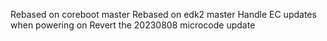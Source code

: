 Rebased on coreboot master
Rebased on edk2 master
Handle EC updates when powering on
Revert the 20230808 microcode update
